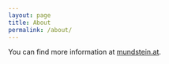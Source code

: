 ```yaml
---
layout: page
title: About
permalink: /about/
---
```


You can find more information at [mundstein.at](http://mundstein.at/).
